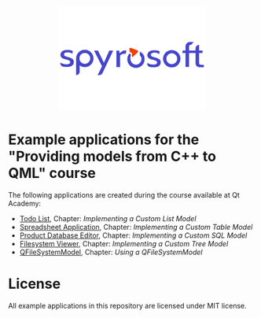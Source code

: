 <p align="center"><img src="/doc/spyrosoft_color_rgb-1.png" alt="Spyrosoft" width="300" height="auto"></p>

# Example applications for the "Providing models from C++ to QML" course

The following applications are created during the course available at Qt Academy:
- [Todo List](./todo_list/README.md), Chapter: _Implementing a Custom List Model_
- [Spreadsheet Application](./spreadsheet/README.md), Chapter: _Implementing a Custom Table Model_
- [Product Database Editor](./database_editor//README.md), Chapter: _Implementing a Custom SQL Model_
- [Filesystem Viewer](./filesystem_viewer/README.md), Chapter: _Implementing a Custom Tree Model_
- [QFileSystemModel](./qfilesystemmodel/README.md), Chapter: _Using a QFileSystemModel_

# License

All example applications in this repository are licensed under MIT license.